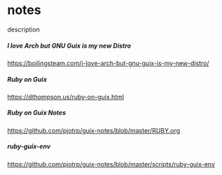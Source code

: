 # notes

description

##### I love Arch but GNU Guix is my new Distro

https://boilingsteam.com/i-love-arch-but-gnu-guix-is-my-new-distro/

##### Ruby on Guix

https://dthompson.us/ruby-on-guix.html

##### Ruby on Guix Notes

https://github.com/pjotrp/guix-notes/blob/master/RUBY.org

##### ruby-guix-env

https://github.com/pjotrp/guix-notes/blob/master/scripts/ruby-guix-env
